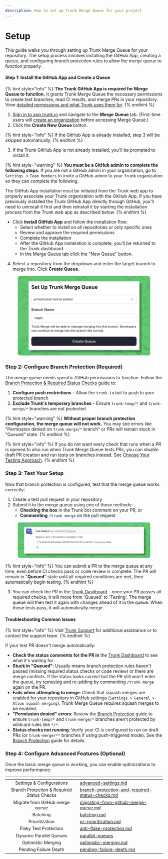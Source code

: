 ```yaml
---
description: How to set up Trunk Merge Queue for your project
---
```


# Setup

This guide walks you through setting up Trunk Merge Queue for your repository. The setup process involves installing the GitHub App, creating a queue, and configuring branch protection rules to allow the merge queue to function properly.

#### Step 1: Install the GitHub App and Create a Queue

{% hint style="info" %}
**The Trunk GitHub App is required for Merge Queue to function.** It grants Trunk Merge Queue the necessary permissions to create test branches, read CI results, and merge PRs in your repository. View [detailed permissions and what Trunk uses them for](../../setup-and-configuration/managing-your-organization/github-app-permissions.md).&#x20;
{% endhint %}

1. [Sign in to app.trunk.io](https://app.trunk.io/login) and navigate to the **Merge Queue** tab. (First-time users will [create an organization](../../setup-and-configuration/connecting-to-trunk.md) before accessing Merge Queue.)
2. Click the **Create New Queue** button.

{% hint style="info" %}
If the GitHub App is already installed, step 3 will be skipped automatically.
{% endhint %}

3. If the Trunk GitHub App is not already installed, you'll be prompted to install it.&#x20;

{% hint style="warning" %}
**You must be a GitHub admin to complete the following steps.** If you are not a GitHub admin in your organization, go to `Settings` → `Team Members` to invite a GitHub admin to your Trunk organization so they can complete the following.

The GitHub App installation must be initiated from the Trunk web app to properly associate your Trunk organization with the GitHub App. If you have previously installed the Trunk GitHub App directly through GitHub, you'll need to uninstall it first and then reinstall it by starting the installation process from the Trunk web app as described below.
{% endhint %}

* Click **Install GitHub App** and follow the installation flow:
  * Select whether to install on all repositories or only specific ones
  * Review and approve the required permissions
  * Complete the installation
  * After the GitHub App installation is complete, you'll be returned to the Trunk dashboard.
  * In the Merge Queue tab click the "New Queue" button.&#x20;

4. Select a repository from the dropdown and enter the target branch to merge into. Click **Create Queue.**

<figure><img src="../../.gitbook/assets/merge-add-repo (1).png" alt=""><figcaption></figcaption></figure>

### Step 2: Configure Branch Protection (Required)

The merge queue needs specific GitHub permissions to function. Follow the [Branch Protection & Required Status Checks](branch-protection-and-required-status-checks.md) guide to:

1. **Configure push restrictions** - Allow the `trunk-io` bot to push to your protected branch
2. **Exclude Trunk's temporary branches** - Ensure `trunk-temp/*` and `trunk-merge/*` branches are not protected

{% hint style="warning" %}
**Without proper branch protection configuration, the merge queue will not work.** You may see errors like "Permission denied on `trunk-merge/*` branch" or PRs will remain stuck in "Queued" state.
{% endhint %}

{% hint style="info" %}
If you do not want every check that runs when a PR is opened to also run when Trunk Merge Queue tests PRs, you can disable draft PR creation and run tests on branches instead. See [Choose Your Testing Approach](branch-protection-and-required-status-checks.md#choose-your-testing-approach).
{% endhint %}

### Step 3: Test Your Setup

Now that branch protection is configured, test that the merge queue works correctly:

1. Create a test pull request in your repository
2. Submit it to the merge queue using one of these methods:
   * **Checking the box** in the Trunk bot comment on your PR, or
   * **Commenting** `/trunk merge` on the pull request

<figure><img src="../../.gitbook/assets/merge-github-comment.png" alt=""><figcaption></figcaption></figure>

{% hint style="info" %}
You can submit a PR to the merge queue at any time, even before CI checks pass or code review is complete. The PR will remain in "**Queued**" state until all required conditions are met, then automatically begin testing.
{% endhint %}

3. You can check the PR in the [Trunk Dashboard](https://app.trunk.io/) - once your PR passes all required checks, it will move from 'Queued' to 'Testing'. The merge queue will then test it again with changes ahead of it in the queue. When those tests pass, it will automatically merge.

#### Troubleshooting Common Issues

{% hint style="info" %}
Visit [Trunk Support](../../support.md) for additional assistance or to contact the support team.
{% endhint %}

If your test PR doesn't merge automatically:

* **Check the status comments for the PR in** the [Trunk Dashboard](https://app.trunk.io/) to see what it's waiting for
* **Stuck in "Queued"**: Usually means branch protection rules haven't passed (missing required status checks or code review) or there are merge conflicts. If the status looks correct but the PR still won't enter the queue, try [removing](../managing-merge-queue/using-the-webapp.md#manually-restarting-failed-prs) and re-adding by commenting `/trunk merge` again on the PR.
* **Fails when attempting to merge**: Check that squash merges are enabled for your repository in GitHub settings (`Settings > General > Allow squash merging`). Trunk Merge Queue requires squash merges to be enabled.
* **"Permission denied" errors**: Review the [Branch Protection](branch-protection-and-required-status-checks.md#configure-branch-protection-rules) guide to ensure `trunk-temp/*` and `trunk-merge/*` branches aren't protected by wildcard rules like `*/*`.
* **Status checks not running**: Verify your CI is configured to run on draft PRs (or `trunk-merge/**` branches if using push-triggered mode). See the [Branch Protection](branch-protection-and-required-status-checks.md#configure-branch-protection-rules) guide for details.

### Step 4: Configure Advanced Features (Optional)

Once the basic merge queue is working, you can enable optimizations to improve performance:&#x20;

<table data-view="cards"><thead><tr><th align="center"></th><th data-hidden data-card-target data-type="content-ref"></th></tr></thead><tbody><tr><td align="center">Settings &#x26; Configurations</td><td><a href="../managing-merge-queue/advanced-settings.md">advanced-settings.md</a></td></tr><tr><td align="center">Branch Protection &#x26; Required Status Checks</td><td><a href="branch-protection-and-required-status-checks.md">branch-protection-and-required-status-checks.md</a></td></tr><tr><td align="center">Migrate from GitHub merge queue</td><td><a href="migrating-from-github-merge-queue.md">migrating-from-github-merge-queue.md</a></td></tr><tr><td align="center">Batching</td><td><a href="../concepts/batching.md">batching.md</a></td></tr><tr><td align="center">Prioritization</td><td><a href="../concepts-and-optimizations/pr-prioritization.md">pr-prioritization.md</a></td></tr><tr><td align="center">Flaky Test Protection</td><td><a href="../concepts/anti-flake-protection.md">anti-flake-protection.md</a></td></tr><tr><td align="center">Dynamic Parallel Queues</td><td><a href="../concepts-and-optimizations/parallel-queues/">parallel-queues</a></td></tr><tr><td align="center">Optimistic Merging</td><td><a href="../concepts/optimistic-merging.md">optimistic-merging.md</a></td></tr><tr><td align="center">Pending Failure Depth</td><td><a href="../concepts/pending-failure-depth.md">pending-failure-depth.md</a></td></tr></tbody></table>
